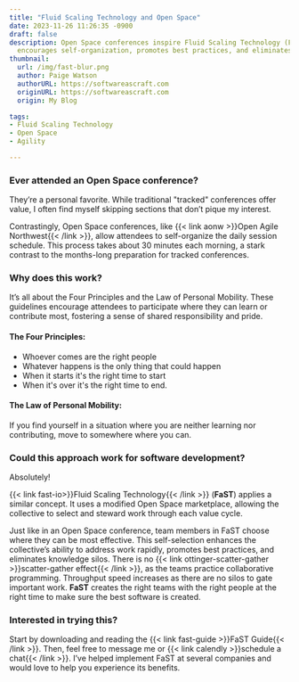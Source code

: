 ```yaml
---
title: "Fluid Scaling Technology and Open Space"
date: 2023-11-26 11:26:35 -0900
draft: false
description: Open Space conferences inspire Fluid Scaling Technology (FaST), a software development approach that
  encourages self-organization, promotes best practices, and eliminates knowledge silos.
thumbnail:
  url: /img/fast-blur.png
  author: Paige Watson
  authorURL: https://softwareascraft.com
  originURL: https://softwareascraft.com
  origin: My Blog

tags:
- Fluid Scaling Technology
- Open Space
- Agility

---
```


### Ever attended an Open Space conference?

They’re a personal favorite. While traditional "tracked" conferences offer value, I often find myself skipping sections
that don’t pique my interest.

Contrastingly, Open Space conferences, like {{< link aonw >}}Open Agile Northwest{{< /link >}}, allow attendees
to self-organize the daily session schedule. This process takes about 30 minutes each morning, a stark contrast to the
months-long preparation for tracked conferences.

### Why does this work?

It’s all about the Four Principles and the Law of Personal Mobility. These guidelines encourage attendees to participate
where they can learn or contribute most, fostering a sense of shared responsibility and pride.

#### The Four Principles:

- Whoever comes are the right people
- Whatever happens is the only thing that could happen
- When it starts it's the right time to start
- When it's over it's the right time to end.

#### The Law of Personal Mobility:

If you find yourself in a situation where you are neither learning nor contributing, move to somewhere where you can.

### Could this approach work for software development?

Absolutely!

{{< link fast-io>}}Fluid Scaling Technology{{< /link >}} (**FaST**) applies a similar concept. It uses a modified Open
Space marketplace, allowing the
collective to select and steward work through each value cycle.

Just like in an Open Space conference, team members in FaST choose where they can be most effective. This self-selection
enhances the collective’s ability to address work rapidly, promotes best practices, and eliminates knowledge silos.
There is
no {{< link ottinger-scatter-gather >}}scatter-gather effect{{< /link >}}, as the teams practice collaborative
programming. Throughput speed increases as there are no silos to gate important work. **FaST** creates the right teams
with the right people at the right time to make sure the best software is created.

### Interested in trying this?

Start by downloading and reading the {{< link fast-guide >}}FaST Guide{{< /link >}}.
Then, feel free to message me or {{< link calendly >}}schedule a chat{{< /link >}}.
I’ve helped implement FaST at several companies and would love to help you experience its benefits.
